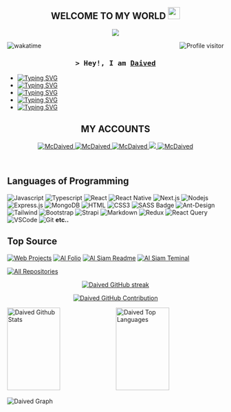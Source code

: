
<h2 align="center">
 WELCOME TO MY WORLD
  <img src="https://media.giphy.com/media/hvRJCLFzcasrR4ia7z/giphy.gif" width="28">
</h2>
<p align="center">
  <a href="https://github.com/McDaived"><img src="https://readme-typing-svg.herokuapp.com?font=Piedra&size=23&duration=3000&pause=300&color=00F726&center=true&vCenter=true&multiline=true&width=450&height=100&lines=ALWAYS+LEARNING+NEW+THINGS;I+LOVE+PROGRAMMING+WHEN+WAS+MY+AGE+7;I+DON'T+HAVE+TIME+TO+WASTE"></a>
</p>
<a href="https://komarev.com/ghpvc/?username=McDaived">
  <img align="right" src="https://komarev.com/ghpvc/?username=McDaived&label=Visitors&color=0e75b6&style=flat" alt="Profile visitor" />
</a>

![wakatime](https://wakatime.com/badge/user/eebb3dd8-d9b2-40de-9b88-6fd6cac99dbc.svg)

<h3 align="center">
        <samp>&gt; Hey!, I am
                <b><a target="_blank" href="https://daived.me/">Daived</a></b>
        </samp>
</h3>

* <a href="https://github.com/McDaived"><img src="https://readme-typing-svg.herokuapp.com?font=Bebas+Neue&pause=10000&color=0BF700&vCenter=true&width=435&height=15&lines=Programmer" alt="Typing SVG" /></a>
* <a href="https://github.com/McDaived"><img src="https://readme-typing-svg.herokuapp.com?font=Bebas+Neue&pause=10000&color=0BF700&vCenter=true&width=435&height=15&lines=Security+researcher" alt="Typing SVG" /></a> 
* <a href="https://github.com/McDaived"><img src="https://readme-typing-svg.herokuapp.com?font=Bebas+Neue&pause=10000&color=0BF700&vCenter=true&width=435&height=15&lines=Gamer+" alt="Typing SVG" /></a>
* <a href="https://github.com/McDaived"><img src="https://readme-typing-svg.herokuapp.com?font=Bebas+Neue&pause=10000&color=0BF700&vCenter=true&width=435&height=15&lines=Digital+Creator" alt="Typing SVG" /></a>
* <a href="https://github.com/McDaived"><img src="https://readme-typing-svg.herokuapp.com?font=Bebas+Neue&pause=10000&color=0BF700&vCenter=true&width=435&height=15&lines=I+used+to+work+in+earthlink+(Manager+of+IT-COM+Server+Company)" alt="Typing SVG" /></a>
## 
<h2 align="center">
 MY ACCOUNTS
</h2>
<p align="center">
 <a href="https://instagram.com/eii3" target="blank">
  <img src="https://img.shields.io/badge/-@eii3-e74c3c?style=flat&labelColor=e84393&logo=instagram&logoColor=white" alt="McDaived" />
 </a>
 <a href="https://t.me/Daiived" target="_blank">
  <img src="https://img.shields.io/badge/-@Daiived-1ca0f1?style=flat&labelColor=1ca0f1&logo=telegram&logoColor=white" alt="McDaived"/>
 </a>
 <a href="https://discordapp.com/users/314721544901361664" target="_blank">
  <img src="https://img.shields.io/badge/-Daived-607aa3?style=flat&labelColor=44658b&logo=Discord&logoColor=white" alt="McDaived" />
 </a>
 <a href="https://www.youtube.com/@iq-pirate/" target="_blank">
  <img src="https://img.shields.io/badge/-@iq--pirate-F92F0B?style=flat&labelColor=FE0017&logo=youtube&logoColor=white" />
 </a>
 <a href="https://www.facebook.com/Daived0/" target="_blank">
  <img src="https://img.shields.io/badge/-@Daived0-3F45F6?style=flat&labelColor=272EF5&logo=facebook&logoColor=white" alt="McDaived" />
 </a> 
</p>
<br />

## Languages of Programming

![Javascript](https://img.shields.io/badge/Javascript-F0DB4F?style=for-the-badge&labelColor=black&logo=javascript&logoColor=F0DB4F)
![Typescript](https://img.shields.io/badge/Typescript-007acc?style=for-the-badge&labelColor=black&logo=typescript&logoColor=007acc)
![React](https://img.shields.io/badge/-React-61DBFB?style=for-the-badge&labelColor=black&logo=react&logoColor=61DBFB)
![React Native](https://img.shields.io/badge/React_Native-20232A?style=for-the-badge&logo=react&logoColor=61DAFB)
![Next.js](https://img.shields.io/badge/next.js-000000?style=for-the-badge&logo=nextdotjs&logoColor=white)
![Nodejs](https://img.shields.io/badge/Nodejs-3C873A?style=for-the-badge&labelColor=black&logo=node.js&logoColor=3C873A)
![Express.js](https://img.shields.io/badge/Express.js-000000?style=for-the-badge&logo=express&logoColor=white)
![MongoDB](https://img.shields.io/badge/MongoDB-4EA94B?style=for-the-badge&logo=mongodb&logoColor=white)
![HTML](https://img.shields.io/badge/HTML5-E34F26?style=for-the-badge&logo=html5&logoColor=white)
![CSS3](https://img.shields.io/badge/CSS3-1572B6?style=for-the-badge&logo=css3&logoColor=white)
![SASS Badge](https://img.shields.io/badge/Sass-CC6699?style=for-the-badge&logo=sass&logoColor=white)
![Ant-Design](https://img.shields.io/badge/AntDesign-0170FE?style=for-the-badge&logo=antdesign&logoColor=white)
![Tailwind](https://img.shields.io/badge/Tailwind_CSS-092749?style=for-the-badge&logo=tailwindcss&logoColor=06B6D4&labelColor=000000)
![Bootstrap](https://img.shields.io/badge/Bootstrap-563D7C?style=for-the-badge&logo=bootstrap&logoColor=white)
![Strapi](https://img.shields.io/badge/strapi-2E7EEA?style=for-the-badge&logo=strapi&logoColor=white)
![Markdown](https://img.shields.io/badge/Markdown-000000?style=for-the-badge&logo=markdown&logoColor=white)
![Redux](https://img.shields.io/badge/Redux-593D88?style=for-the-badge&logo=redux&logoColor=white)
![React Query](https://img.shields.io/badge/-React_Query-FF4154?style=for-the-badge&logo=react%20query&logoColor=white)
![VSCode](https://img.shields.io/badge/Visual_Studio-0078d7?style=for-the-badge&logo=visual%20studio&logoColor=white)
![Git](https://img.shields.io/badge/Git-F05032?style=for-the-badge&logo=git&logoColor=white)
**etc..**

## Top Source 
[![Web Projects](https://github-readme-stats.vercel.app/api/pin/?username=McDaived&repo=ValoDaiv&border_color=04FF00&bg_color=0D1117&title_color=C9D1D9&text_color=8B949E&icon_color=04FF00)](https://github.com/McDaived/ValoDaiv)
[![Al Folio](https://github-readme-stats.vercel.app/api/pin/?username=McDaived&repo=Valinfo&border_color=04FF00&bg_color=0D1117&title_color=C9D1D9&text_color=8B949E&icon_color=04FF00)](https://github.com/McDaived/Valinfo)
[![Al Siam Readme](https://github-readme-stats.vercel.app/api/pin/?username=McDaived&repo=CS2-Patch-Access&border_color=04FF00&bg_color=0D1117&title_color=C9D1D9&text_color=8B949E&icon_color=04FF00)](https://github.com/McDaived/CS2-Patch-Access)
[![Al Siam Teminal](https://github-readme-stats.vercel.app/api/pin/?username=McDaived&repo=CS2Downloader-Manifests&border_color=04FF00&bg_color=0D1117&title_color=C9D1D9&text_color=8B949E&icon_color=04FF00)](https://github.com/McDaived/CS2Downloader-Manifests)

<p align="left">
  <a href="https://github.com/McDaived?tab=repositories" target="_blank"><img alt="All Repositories" title="All Repositories" src="https://img.shields.io/badge/-All%20Repos-2962FF?style=for-the-badge&logo=koding&logoColor=white"/></a>
</p>


<p align="center">
  <a href="https://github.com/McDaived">
    <img src="https://github-readme-streak-stats.herokuapp.com?user=McDaived&theme=github-dark&mode=weekly&card_width=500" alt="Daived GitHub streak"/>
  </a>
</p>

<p align="center">
  <a href="https://github.com/McDaived">
    <img src="http://github-profile-summary-cards.vercel.app/api/cards/profile-details?username=McDaived&theme=github_dark" alt="Daived GitHub Contribution"/>
  </a>
</p>

<a> 
    <a href="https://github.com/McDaived"><img alt="Daived Github Stats" src="https://denvercoder1-github-readme-stats.vercel.app/api?username=McDaived&show_icons=true&count_private=true&theme=react&border_color=04FF00&bg_color=0D1117&title_color=04FF00&icon_color=04FF00" height="192px" width="49.5%"/></a>
  <a href="https://github.com/McDaived"><img alt="Daived Top Languages" src="https://denvercoder1-github-readme-stats.vercel.app/api/top-langs/?username=McDaived&langs_count=8&layout=compact&theme=react&border_color=04FF00&bg_color=0D1117&title_color=04FF00&icon_color=04FF00" height="192px" width="49.5%"/></a>
  <br/>
</a>

![Daived Graph](https://github-readme-activity-graph.vercel.app/graph?username=McDaived&theme=github-compact)
